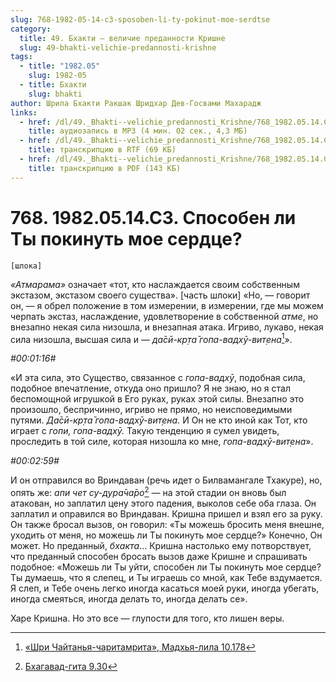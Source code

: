 ```yaml
---
slug: 768-1982-05-14-c3-sposoben-li-ty-pokinut-moe-serdtse
category:
  title: 49. Бхакти — величие преданности Кришне
  slug: 49-bhakti-velichie-predannosti-krishne
tags:
  - title: "1982.05"
    slug: 1982-05
  - title: Бхакти
    slug: bhakti
author: Шрила Бхакти Ракшак Шридхар Дев-Госвами Махарадж
links:
  - href: /dl/49._Bhakti--velichie_predannosti_Krishne/768_1982.05.14.C3_SridharMj_Sposoben_li_Ty_pokinut_moe_serdce.mp3
    title: аудиозапись в MP3 (4 мин. 02 сек., 4,3 МБ)
  - href: /dl/49._Bhakti--velichie_predannosti_Krishne/768_1982.05.14.C3_SridharMj_Sposoben_li_Ty_pokinut_moe_serdce.rtf
    title: транскрипцию в RTF (69 КБ)
  - href: /dl/49._Bhakti--velichie_predannosti_Krishne/768_1982.05.14.C3_SridharMj_Sposoben_li_Ty_pokinut_moe_serdce.pdf
    title: транскрипцию в PDF (143 КБ)
---
```


# 768. 1982.05.14.C3. Способен ли Ты покинуть мое сердце?

    [шлока]

*«Атмарама»* означает «тот, кто наслаждается своим собственным экстазом, экстазом своего существа». [часть шлоки] «Но, — говорит он, — я обрел положение в том измерении, в измерении, где мы можем черпать экстаз, наслаждение, удовлетворение в собственной *атме*, но внезапно некая сила низошла, и внезапная атака. Игриво, лукаво, некая сила низошла, высшая сила и — *да̄сӣ-кр̣та̄ гопа-вадхӯ-вит̣ена*[^_ftn1]».

*#00:01:16#*

«И эта сила, это Существо, связанное с *гопа-вадхӯ*, подобная сила, подобное впечатление, откуда оно пришло? Я не знаю, но я стал беспомощной игрушкой в Его руках, руках этой силы. Внезапно это произошло, беспричинно, игриво не прямо, но неисповедимыми путями. *Да̄сӣ-кр̣та̄ гопа-вадхӯ-вит̣ена.* И Он не кто иной как Тот, кто играет с *гопи, гопа-вадхӯ.* Такую тенденцию я сумел увидеть, проследить в той силе, которая низошла ко мне, *гопа-вадхӯ-вит̣ена*».

*#00:02:59#*

И он отправился во Вриндаван (речь идет о Билвамангале Тхакуре), но, опять же: *апи чет су-дура̄ча̄ро*[^_ftn2] — на этой стадии он вновь был атакован, но заплатил цену этого падения, выколов себе оба глаза. Он заплатил и оправился во Вриндаван. Кришна пришел и взял его за руку. Он также бросал вызов, он говорил: «Ты можешь бросить меня внешне, уходить от меня, но можешь ли Ты покинуть мое сердце?» Конечно, Он может. Но преданный, *бхакта*… Кришна настолько ему потворствует, что преданный способен бросать вызов даже Кришне и спрашивать подобное: «Можешь ли Ты уйти, способен ли Ты покинуть мое сердце? Ты думаешь, что я слепец, и Ты играешь со мной, как Тебе вздумается. Я слеп, и Тебе очень легко иногда касаться моей руки, иногда убегать, иногда смеяться, иногда делать то, иногда делать се».

Харе Кришна. Но это все — глупости для того, кто лишен веры.



[^_ftn1]: [«Шри Чайтанья-чаритамрита», Мадхья-лила 10.178](../notes/shri-chajtanya-charitamrita-madhya-lila/shri-chajtanya-charitamrita-madhya-lila-10-178.md)

[^_ftn2]: [Бхагавад-гита 9.30](../notes/bhagavad-gita/bhagavad-gita-9-30.md)

